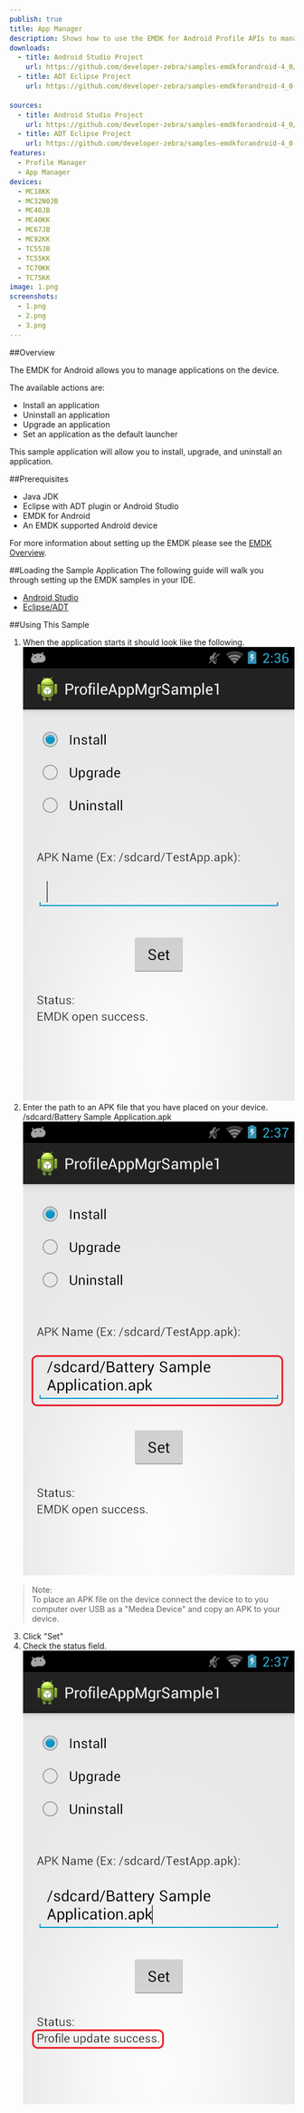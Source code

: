 ```yaml
---
publish: true
title: App Manager
description: Shows how to use the EMDK for Android Profile APIs to manage App Manager profiles.
downloads:
  - title: Android Studio Project
    url: https://github.com/developer-zebra/samples-emdkforandroid-4_0/archive/ProfileAppMgrSample1.zip
  - title: ADT Eclipse Project
    url: https://github.com/developer-zebra/samples-emdkforandroid-4_0-ADT/archive/ProfileAppMgrSample1.zip   
    
sources:
  - title: Android Studio Project
    url: https://github.com/developer-zebra/samples-emdkforandroid-4_0/tree/ProfileAppMgrSample1
  - title: ADT Eclipse Project
    url: https://github.com/developer-zebra/samples-emdkforandroid-4_0-ADT/tree/ProfileAppMgrSample1
features: 
  - Profile Manager
  - App Manager
devices: 
  - MC18KK
  - MC32N0JB
  - MC40JB
  - MC40KK
  - MC67JB
  - MC92KK
  - TC55JB
  - TC55KK
  - TC70KK
  - TC75KK
image: 1.png
screenshots: 
  - 1.png
  - 2.png
  - 3.png
---
```


##Overview

The EMDK for Android allows you to manage applications on the device. 

The available actions are:  
- Install an application
- Uninstall an application
- Upgrade an application  
- Set an application as the default launcher 

This sample application will allow you to install, upgrade, and uninstall an application. 

##Prerequisites
- Java JDK 
- Eclipse with ADT plugin or  Android Studio
- EMDK for Android  
- An EMDK supported Android device

For more information about setting up the EMDK please see the [EMDK Overview](/emdk-for-android/4-0/guide/about).

##Loading the Sample Application
The following guide will walk you through setting up the EMDK samples in your IDE.

* [Android Studio](/emdk-for-android/4-0/samples/emdksamples_androidstudio)
* [Eclipse/ADT](/emdk-for-android/4-0/samples/emdksamples_eclipse)


##Using This Sample
1. When the application starts it should look like the following.  
  ![img](2_1.png)  
2. Enter the path to an APK file that you have placed on your device.  /sdcard/Battery Sample Application.apk
  ![img](2_2.png)    
  >Note:  
  >To place an APK file on the device connect the device to to you computer over USB as a "Medea Device" and copy an APK to your device.  
3.  Click "Set" 
4.  Check the status field.   
  ![img](2_3.png)  